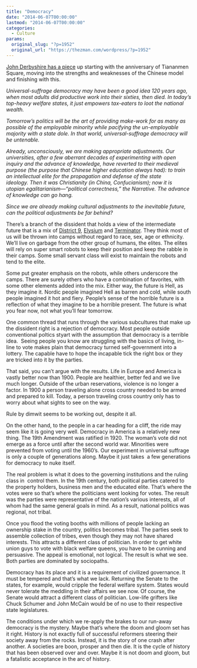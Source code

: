 ```yaml
---
title: "Democracy"
date: "2014-06-07T00:00:00"
lastmod: "2014-06-07T00:00:00"
categories:
  - Culture
params:
  original_slug: "?p=1952"
  original_url: "https://thezman.com/wordpress/?p=1952"
---
```


<a
href="http://takimag.com/article/two_bad_answers_john_derbyshire/print#axzz340aRILnj"
rel="noopener noreferrer" target="_blank">John Derbyshire has a
piece</a> up starting with the anniversary of Tiananmen Square, moving
into the strengths and weaknesses of the Chinese model and finishing
with this.

*Universal-suffrage democracy may have been a good idea 120 years ago,
when most adults did productive work into their sixties, then died. In
today’s top-heavy welfare states, it just empowers tax-eaters to loot
the national wealth.*

*Tomorrow’s politics will be the art of providing make-work for as many
as possible of the employable minority while pacifying the un-employable
majority with a state dole. In that world, universal-suffrage democracy
will be untenable.*

*Already, unconsciously, we are making appropriate adjustments. Our
universities, after a few aberrant decades of experimenting with open
inquiry and the advance of knowledge, have reverted to their medieval
purpose (the purpose that Chinese higher education always had): to train
an intellectual elite for the propagation and defense of the state
ideology. Then it was Christianity (in China, Confucianism); now it is
utopian egalitarianism—“political correctness,” the Narrative. The
advance of knowledge can go hang.*

*Since we are already making cultural adjustments to the inevitable
future, can the political adjustments be far behind?*

There’s a branch of the dissident that holds a view of the intermediate
future that is a mix of
<a href="http://www.imdb.com/title/tt1136608/" rel="noopener noreferrer"
target="_blank">District 9</a>,
<a href="http://www.imdb.com/title/tt1535108/?ref_=nv_sr_1"
rel="noopener noreferrer" target="_blank">Elysium</a> and
<a href="http://www.imdb.com/title/tt0088247/?ref_=fn_al_tt_1"
rel="noopener noreferrer" target="_blank">Terminator</a>. They think
most of us will be thrown into camps without regard to race, sex, age or
ethnicity. We’ll live on garbage from the other group of humans, the
elites. The elites will rely on super smart robots to keep their
position and keep the rabble in their camps. Some small servant class
will exist to maintain the robots and tend to the elite.

Some put greater emphasis on the robots, while others underscore the
camps. There are surely others who have a combination of favorites, with
some other elements added into the mix. Either way, the future is Hell,
as they imagine it. Nordic people imagined Hell as barren and cold,
while south people imagined it hot and fiery. People’s sense of the
horrible future is a reflection of what they imagine to be a horrible
present. The future is what you fear now, not what you’ll fear tomorrow.

One common thread that runs through the various subcultures that make up
the dissident right is a rejection of democracy. Most people outside
conventional poltics styart with the assumption that democracy is a
terrible idea.  Seeing people you know are struggling with the basics of
living, in-line to vote makes plain that democracy turned
self-government into a lottery. The capable have to hope the incapable
tick the right box or they are tricked into it by the parties.

That said, you can’t argue with the results. Life in Europe and America
is vastly better now than 1900. People are healthier, better fed and we
live much longer. Outside of the urban reservations, violence is no
longer a factor. In 1900 a person traveling alone cross country needed
to be armed and prepared to kill. Today, a person traveling cross
country only has to worry about what sights to see on the way.

Rule by dimwit seems to be working out, despite it all.

On the other hand, to the people in a car heading for a cliff, the ride
may seem like it is going very well. Democracy in America is a
relatively new thing. The 19th Amendment was ratified in 1920. The
woman’s vote did not emerge as a force until after the second world war.
Minorities were prevented from voting until the 1960’s. Our experiment
in universal suffrage is only a couple of generations along. Maybe it
just takes  a few generations for democracy to nuke itself.

The real problem is what it does to the governing institutions and the
ruling class in  control them. In the 19th century, both political
parties catered to the property holders, business men and the educated
elite. That’s where the votes were so that’s where the politicians went
looking for votes. The result was the parties were representative of the
nation’s various interests, all of whom had the same general goals in
mind. As a result, national politics was regional, not tribal.

Once you flood the voting booths with millions of people lacking an
ownership stake in the country, politics becomes tribal. The parties
seek to assemble collection of tribes, even though they may not have
shared interests. This attracts a different class of politician. In
order to get white union guys to vote with black welfare queens, you
have to be cunning and persuasive. The appeal is emotional, not logical.
The result is what we see. Both parties are dominated by sociopaths.

Democracy has its place and it is a requirement of civilized governance.
It must be tempered and that’s what we lack. Returning the Senate to the
states, for example, would cripple the federal welfare system. States
would never tolerate the meddling in their affairs we see now. Of
course, the Senate would attract a different class of politician.
Low-life grifters like Chuck Schumer and John McCain would be of no use
to their respective state legislatures.

The conditions under which we re-apply the brakes to our run-away
democracy is the mystery. Maybe that’s where the doom and gloom set has
it right. History is not exactly full of successful reformers steering
their society away from the rocks. Instead, it is the story of one crash
after another. A societies are boon, prosper and then die. It is the
cycle of history that has been observed over and over. Maybe it is not
doom and gloom, but a fatalistic acceptance in the arc of history.
